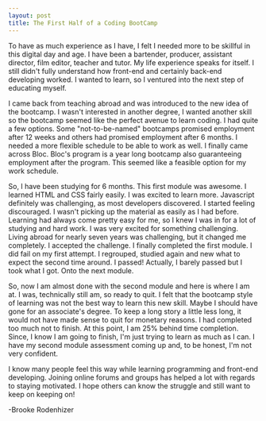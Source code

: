 ```yaml
---
layout: post
title: The First Half of a Coding BootCamp
---
```


<p>To have as much experience as I have, I felt I needed more to be skillful in this digital day and age.  I have been a bartender, producer, assistant director, film editor, teacher and tutor.  My life experience speaks for itself.  I still didn't fully understand how front-end and certainly back-end developing worked.  I wanted to learn, so I ventured into the next step of educating myself.</p>
<p>I came back from teaching abroad and was introduced to the new idea of the bootcamp.  I wasn't interested in another degree, I wanted another skill so the bootcamp seemed like the perfect avenue to learn coding.  I had quite a few options.  Some "not-to-be-named" bootcamps promised employment after 12 weeks and others had promised employment after 6 months.  I needed a more flexible schedule to be able to work as well.  I finally came across Bloc.  Bloc's program is a year long bootcamp also guaranteeing employment after the program.  This seemed like a feasible option for my work schedule.</p>
<p>So, I have been studying for 6 months.  This first module was awesome.  I learned HTML and CSS fairly easily.  I was excited to learn more.  Javascript definitely was challenging, as most developers discovered.  I started feeling discouraged.  I wasn't picking up the material as easily as I had before.  Learning had always come pretty easy for me, so I knew I was in for a lot of studying and hard work.  I was very excited for something challenging.  Living abroad for nearly seven years was challenging, but it changed me completely.  I accepted the challenge.  I finally completed the first module.  I did fail on my first attempt.  I regrouped, studied again and new what to expect the second time around.  I passed!  Actually, I barely passed but I took what I got.  Onto the next module.</p>
<p>So, now I am almost done with the second module and here is where I am at.  I was, technically still am, so ready to quit.  I felt that the bootcamp style of learning was not the best way to learn this new skill.  Maybe I should have gone for an associate's degree.  To keep a long story a little less long, it would not have made sense to quit for monetary reasons.  I had completed too much not to finish.  At this point, I am 25% behind time completion.  Since, I know I am going to finish, I'm just trying to learn as much as I can.  I have my second module assessment coming up and, to be honest, I'm not very confident.  </p>
<p>I know many people feel this way while learning programming and front-end developing.  Joining online forums and groups has helped a lot with regards to staying motivated.  I hope others can know the struggle and still want to keep on keeping on!</p>
<p>-Brooke Rodenhizer</p>
